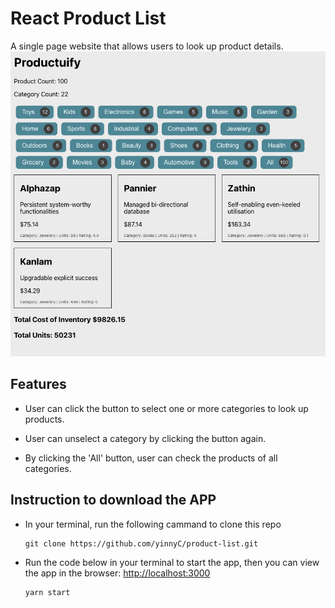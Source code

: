 # React Product List

A single page website that allows users to look up product details.
![Demo](./imgs/Demo.png)

## Features

- User can click the button to select one or more categories to look up products.

- User can unselect a category by clicking the button again.

- By clicking the 'All' button, user can check the products of all categories.

## Instruction to download the APP

- In your terminal, run the following cammand to clone this repo

  ```terminal command
  git clone https://github.com/yinnyC/product-list.git
  ```

- Run the code below in your terminal to start the app, then you can view the app in the browser: [http://localhost:3000](http://localhost:3000)

  ```terminal command
  yarn start
  ```
